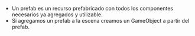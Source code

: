 - Un prefab es un recurso prefabricado con todos los componentes necesarios ya agregados y utilizable.
- Si agregamos un prefab a la escena creamos un GameObject a partir del prefab.